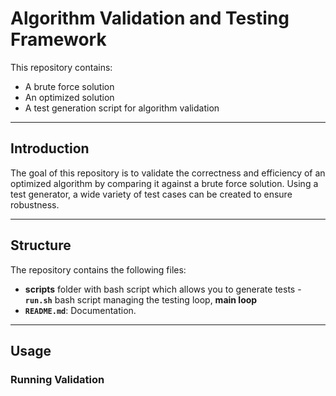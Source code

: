 # Algorithm Validation and Testing Framework

This repository contains:
- A brute force solution
- An optimized solution
- A test generation script for algorithm validation

---

## Introduction

The goal of this repository is to validate the correctness and efficiency of an optimized algorithm by comparing it against a brute force solution. Using a test generator, a wide variety of test cases can be created to ensure robustness.

---

## Structure

The repository contains the following files:
- **scripts** folder with bash script which allows you to generate tests
        - **`run.sh`** bash script managing the testing loop, **main loop**
- **`README.md`**: Documentation.

---

## Usage

### Running Validation

